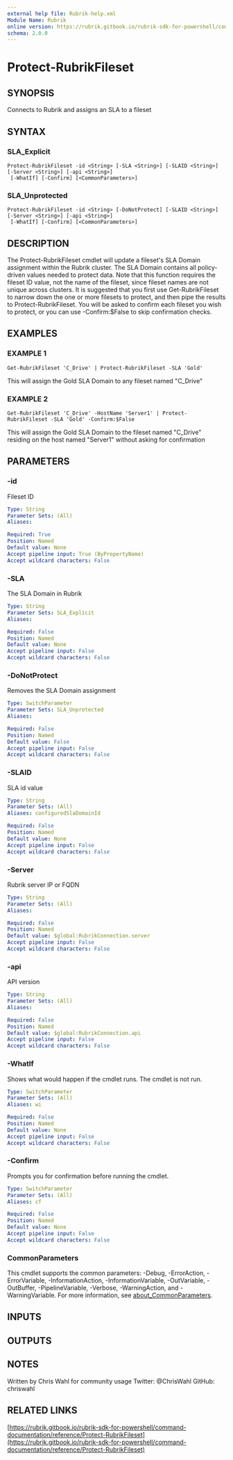 ```yaml
---
external help file: Rubrik-help.xml
Module Name: Rubrik
online version: https://rubrik.gitbook.io/rubrik-sdk-for-powershell/command-documentation/reference/Protect-RubrikFileset
schema: 2.0.0
---
```


# Protect-RubrikFileset

## SYNOPSIS
Connects to Rubrik and assigns an SLA to a fileset

## SYNTAX

### SLA_Explicit
```
Protect-RubrikFileset -id <String> [-SLA <String>] [-SLAID <String>] [-Server <String>] [-api <String>]
 [-WhatIf] [-Confirm] [<CommonParameters>]
```

### SLA_Unprotected
```
Protect-RubrikFileset -id <String> [-DoNotProtect] [-SLAID <String>] [-Server <String>] [-api <String>]
 [-WhatIf] [-Confirm] [<CommonParameters>]
```

## DESCRIPTION
The Protect-RubrikFileset cmdlet will update a fileset's SLA Domain assignment within the Rubrik cluster.
The SLA Domain contains all policy-driven values needed to protect data.
Note that this function requires the fileset ID value, not the name of the fileset, since fileset names are not unique across clusters.
It is suggested that you first use Get-RubrikFileset to narrow down the one or more filesets to protect, and then pipe the results to Protect-RubrikFileset.
You will be asked to confirm each fileset you wish to protect, or you can use -Confirm:$False to skip confirmation checks.

## EXAMPLES

### EXAMPLE 1
```
Get-RubrikFileset 'C_Drive' | Protect-RubrikFileset -SLA 'Gold'
```

This will assign the Gold SLA Domain to any fileset named "C_Drive"

### EXAMPLE 2
```
Get-RubrikFileset 'C_Drive' -HostName 'Server1' | Protect-RubrikFileset -SLA 'Gold' -Confirm:$False
```

This will assign the Gold SLA Domain to the fileset named "C_Drive" residing on the host named "Server1" without asking for confirmation

## PARAMETERS

### -id
Fileset ID

```yaml
Type: String
Parameter Sets: (All)
Aliases:

Required: True
Position: Named
Default value: None
Accept pipeline input: True (ByPropertyName)
Accept wildcard characters: False
```

### -SLA
The SLA Domain in Rubrik

```yaml
Type: String
Parameter Sets: SLA_Explicit
Aliases:

Required: False
Position: Named
Default value: None
Accept pipeline input: False
Accept wildcard characters: False
```

### -DoNotProtect
Removes the SLA Domain assignment

```yaml
Type: SwitchParameter
Parameter Sets: SLA_Unprotected
Aliases:

Required: False
Position: Named
Default value: False
Accept pipeline input: False
Accept wildcard characters: False
```

### -SLAID
SLA id value

```yaml
Type: String
Parameter Sets: (All)
Aliases: configuredSlaDomainId

Required: False
Position: Named
Default value: None
Accept pipeline input: False
Accept wildcard characters: False
```

### -Server
Rubrik server IP or FQDN

```yaml
Type: String
Parameter Sets: (All)
Aliases:

Required: False
Position: Named
Default value: $global:RubrikConnection.server
Accept pipeline input: False
Accept wildcard characters: False
```

### -api
API version

```yaml
Type: String
Parameter Sets: (All)
Aliases:

Required: False
Position: Named
Default value: $global:RubrikConnection.api
Accept pipeline input: False
Accept wildcard characters: False
```

### -WhatIf
Shows what would happen if the cmdlet runs.
The cmdlet is not run.

```yaml
Type: SwitchParameter
Parameter Sets: (All)
Aliases: wi

Required: False
Position: Named
Default value: None
Accept pipeline input: False
Accept wildcard characters: False
```

### -Confirm
Prompts you for confirmation before running the cmdlet.

```yaml
Type: SwitchParameter
Parameter Sets: (All)
Aliases: cf

Required: False
Position: Named
Default value: None
Accept pipeline input: False
Accept wildcard characters: False
```

### CommonParameters
This cmdlet supports the common parameters: -Debug, -ErrorAction, -ErrorVariable, -InformationAction, -InformationVariable, -OutVariable, -OutBuffer, -PipelineVariable, -Verbose, -WarningAction, and -WarningVariable. For more information, see [about_CommonParameters](http://go.microsoft.com/fwlink/?LinkID=113216).

## INPUTS

## OUTPUTS

## NOTES
Written by Chris Wahl for community usage
Twitter: @ChrisWahl
GitHub: chriswahl

## RELATED LINKS

[https://rubrik.gitbook.io/rubrik-sdk-for-powershell/command-documentation/reference/Protect-RubrikFileset](https://rubrik.gitbook.io/rubrik-sdk-for-powershell/command-documentation/reference/Protect-RubrikFileset)

